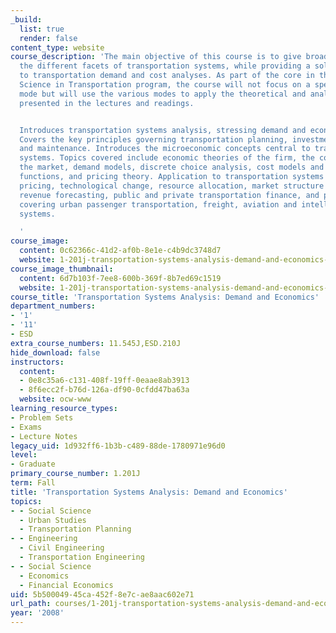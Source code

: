 ```yaml
---
_build:
  list: true
  render: false
content_type: website
course_description: 'The main objective of this course is to give broad insight into
  the different facets of transportation systems, while providing a solid introduction
  to transportation demand and cost analyses. As part of the core in the Master of
  Science in Transportation program, the course will not focus on a specific transportation
  mode but will use the various modes to apply the theoretical and analytical concepts
  presented in the lectures and readings.


  Introduces transportation systems analysis, stressing demand and economic aspects.
  Covers the key principles governing transportation planning, investment, operations
  and maintenance. Introduces the microeconomic concepts central to transportation
  systems. Topics covered include economic theories of the firm, the consumer, and
  the market, demand models, discrete choice analysis, cost models and production
  functions, and pricing theory. Application to transportation systems include congestion
  pricing, technological change, resource allocation, market structure and regulation,
  revenue forecasting, public and private transportation finance, and project evaluation;
  covering urban passenger transportation, freight, aviation and intelligent transportation
  systems.

  '
course_image:
  content: 0c62366c-41d2-af0b-8e1e-c4b9dc3748d7
  website: 1-201j-transportation-systems-analysis-demand-and-economics-fall-2008
course_image_thumbnail:
  content: 6d7b103f-7ee8-600b-369f-8b7ed69c1519
  website: 1-201j-transportation-systems-analysis-demand-and-economics-fall-2008
course_title: 'Transportation Systems Analysis: Demand and Economics'
department_numbers:
- '1'
- '11'
- ESD
extra_course_numbers: 11.545J,ESD.210J
hide_download: false
instructors:
  content:
  - 0e8c35a6-c131-408f-19ff-0eaae8ab3913
  - 8f6ecc2f-b76d-126a-df90-0cfdd47ba63a
  website: ocw-www
learning_resource_types:
- Problem Sets
- Exams
- Lecture Notes
legacy_uid: 1d932ff6-1b3b-c489-88de-1780971e96d0
level:
- Graduate
primary_course_number: 1.201J
term: Fall
title: 'Transportation Systems Analysis: Demand and Economics'
topics:
- - Social Science
  - Urban Studies
  - Transportation Planning
- - Engineering
  - Civil Engineering
  - Transportation Engineering
- - Social Science
  - Economics
  - Financial Economics
uid: 5b500049-45ca-452f-8e7c-ae8aac602e71
url_path: courses/1-201j-transportation-systems-analysis-demand-and-economics-fall-2008
year: '2008'
---
```


